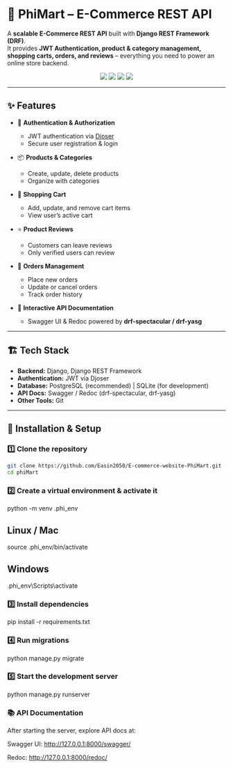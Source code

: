 # 🛒 PhiMart – E-Commerce REST API  

A **scalable E-Commerce REST API** built with **Django REST Framework (DRF)**.  
It provides **JWT Authentication, product & category management, shopping carts, orders, and reviews** – everything you need to power an online store backend.  

<p align="center">
  <img src="https://img.shields.io/badge/Django-4.x-green?style=for-the-badge&logo=django" />
  <img src="https://img.shields.io/badge/DRF-3.x-red?style=for-the-badge&logo=django" />
  <img src="https://img.shields.io/badge/PostgreSQL-15-blue?style=for-the-badge&logo=postgresql" />
  <img src="https://img.shields.io/badge/Swagger-API Docs-orange?style=for-the-badge&logo=swagger" />
</p>

---

## ✨ Features  

- 🔐 **Authentication & Authorization**  
  - JWT authentication via [Djoser](https://djoser.readthedocs.io/en/latest/)  
  - Secure user registration & login  

- 📦 **Products & Categories**  
  - Create, update, delete products  
  - Organize with categories  

- 🛒 **Shopping Cart**  
  - Add, update, and remove cart items  
  - View user’s active cart  

- ⭐ **Product Reviews**  
  - Customers can leave reviews  
  - Only verified users can review  

- 📑 **Orders Management**  
  - Place new orders  
  - Update or cancel orders  
  - Track order history  

- 📖 **Interactive API Documentation**  
  - Swagger UI & Redoc powered by **drf-spectacular / drf-yasg**  

---

## 🏗️ Tech Stack  

- **Backend:** Django, Django REST Framework  
- **Authentication:** JWT via Djoser  
- **Database:** PostgreSQL (recommended) | SQLite (for development)  
- **API Docs:** Swagger / Redoc (drf-spectacular, drf-yasg)  
- **Other Tools:** Git  

---

## 🚀 Installation & Setup  

### 1️⃣ Clone the repository  
```bash
git clone https://github.com/Easin2050/E-commerce-website-PhiMart.git
cd phiMart
```

### 2️⃣ Create a virtual environment & activate it

python -m venv .phi_env

## Linux / Mac
source .phi_env/bin/activate  
## Windows
.phi_env\Scripts\activate

### 3️⃣ Install dependencies
pip install -r requirements.txt

### 4️⃣ Run migrations
python manage.py migrate

### 5️⃣ Start the development server

python manage.py runserver

### 📚 API Documentation

After starting the server, explore API docs at:

Swagger UI: http://127.0.0.1:8000/swagger/

Redoc: http://127.0.0.1:8000/redoc/
